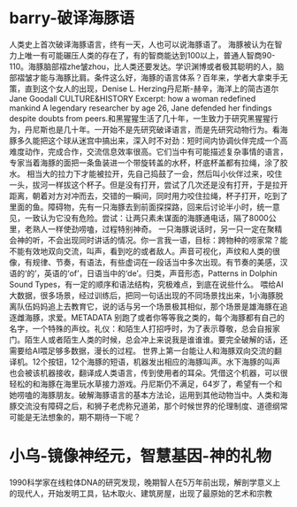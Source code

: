 # barry-破译海豚语
人类史上首次破译海豚语言，终有一天，人也可以说海豚语了。
海豚被认为在智力上唯一有可能碾压人类的存在了，有的智商能达到100以上，普通人智商90-110。海豚脑部褶zhe皱zhou，比人类还要发达。学识渊博或者极其聪明的人，脑部褶皱才能与海豚比肩。条件这么好，海豚的语言体系？百年来，学者大拿束手无策，直到这个女人的出现，Denise L. Herzing丹尼斯-赫辛，海洋上的简古道尔Jane Goodall CULTURE&HISTORY Excerpt: how a woman redefined mankind A legendary researcher by age 26,
Jane defended her findings despite doubts from peers.和黑猩猩生活了几十年，一生致力于研究黑猩猩行为，丹尼斯也是几十年。一开始不是先研究破译语言，而是先研究动物行为。看海豚多久能把这个球从迷宫中搞出来，深入时不对劲：短时间内协调伙伴完成一个高难度动作，完成合作，交流信息效率很高。它们当中有可能描述复杂事情的语言，专家当着海豚的面把一条鱼装进一个带旋转盖的水杯，杯底杯盖都有拉绳，涂了胶水。
相当大的拉力下才能被拉开，先自己捣鼓了一会，然后叫小伙伴过来，咬住一头，拔河一样拔这个杯子。但是没有打开，尝试了几次还是没有打开，于是拉开距离，朝着对方对冲而去，交错的一瞬间，同时用力咬住拉绳，杯子打开，吃到了里面的鱼。障碍物，先有一只海豚去到前面探探路，回来后讨论半小时，统一意见，一致认为它没有危险。尝试：让两只素未谋面的海豚通电话，隔了8000公里，老熟人一样使劲唠嗑，过程特别神奇。
一只海豚说话时，另一只一定在聚精会神的听，不会出现同时讲话的情况。你一言我一语，目标：跨物种的唠家常？能不能有效地双向交流，叫声，看到吃的或者敌人。声音可视化，声纹和人类的很像，有规律、节奏，有语法，有些虚词在一段话当中多次出现。有节奏的美感，汉语的‘的’，英语的‘of’，日语当中的‘de’。归类，声音形态，Patterns in Dolphin Sound Types，有一定的顺序和语法结构，究极难点，到底在说些什么。
喂给AI大数据，很多场景，经过训练后，把同一句话出现的不同场景找出来，1小海豚脱离队伍妈妈追上去教育它，说的话与另一个场景极其相似，那个场景是雄海豚在追逐雌海豚，求爱。METADATA 别跑了或者你等等我之类的，每个海豚都有自己的名字，一个特殊的声纹。礼仪：和陌生人打招呼时，为了表示尊敬，总会自报家门。陌生人或者陌生人类的时候，总会冲上来说我是谁谁谁。要完全破解的话，还需要给AI喂足够多数据，漫长的过程。
世界上第一台能让人和海豚双向交流的翻译机。12个按钮，12个海豚的短语，机器发出相应的海豚叫声。水下海豚的叫声也会被该机器接收，翻译成人类语言，传到使用者的耳朵。凭借这个机器，可以很轻松的和海豚在海里玩水草接力游戏。丹尼斯仍不满足，64岁了，希望有一个和她唠嗑的海豚朋友。破解海豚语言的基本方法论，运用到其他动物当中。人类和海豚交流没有障碍之后，和狮子老虎称兄道弟，那个时候世界的伦理制度、道德纲常可能是无法想象的，期不期待一下呢？
# 小乌-镜像神经元，智慧基因-神的礼物
1990科学家在线粒体DNA的研究发现，晚期智人在5万年前出现，解剖学意义上的现代人，开始发明工具，钻木取火、建筑房屋，出现了最原始的艺术和宗教


